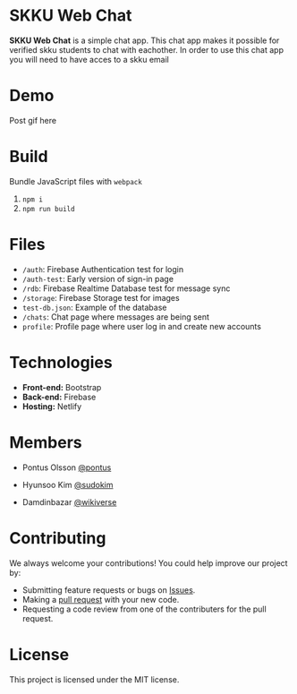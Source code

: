 # SKKU Web Chat

**SKKU Web Chat** is a simple chat app. This chat app makes it possible for verified skku students to chat with eachother. In order to use this chat app you will need to have acces to a skku email


# Demo
Post gif here

# Build

Bundle JavaScript files with `webpack`

1. `npm i`
2. `npm run build`

# Files

- `/auth`: Firebase Authentication test for login
- `/auth-test`: Early version of sign-in page
- `/rdb`: Firebase Realtime Database test for message sync
- `/storage`: Firebase Storage test for images
- `test-db.json`: Example of the database
- `/chats`: Chat page where messages are being sent
- `profile`: Profile page where user log in and create new accounts


# Technologies
   - **Front-end:** Bootstrap
   - **Back-end:** Firebase
   - **Hosting:** Netlify

# Members

- Pontus Olsson
  [@pontus](https://github.com/nosslo)

- Hyunsoo Kim
  [@sudokim](https://github.com/sudokim)

- Damdinbazar
  [@wikiverse](https://github.com/wikiverse)

# Contributing

We always welcome your contributions! You could help improve our project by:

- Submitting feature requests or bugs on [Issues](https://github.com/sudokim/skku-web-chat/issues).
- Making a [pull request](https://github.com/sudokim/skku-web-chat/pulls) with your new code.
- Requesting a code review from one of the contributers for the pull request.

# License

This project is licensed under the MIT license.

